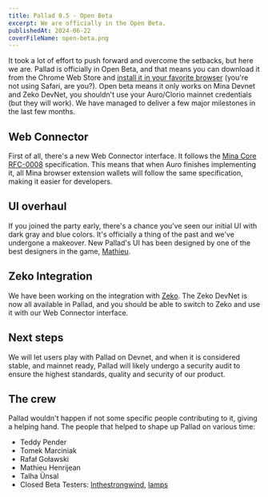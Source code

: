 ```yaml
---
title: Pallad 0.5 - Open Beta
excerpt: We are officially in the Open Beta.
publishedAt: 2024-06-22
coverFileName: open-beta.png
---
```


It took a lot of effort to push forward and overcome the setbacks, but here we are. Pallad is officially in Open Beta, and that means you can download it from the Chrome Web Store and [install it in your favorite browser](https://get.pallad.co/extension) (you're not using Safari, are you?). Open beta means it only works on Mina Devnet and Zeko DevNet, you shouldn't use your Auro/Clorio mainnet credentials (but they will work). We have managed to deliver a few major milestones in the last few months.

## Web Connector

First of all, there's a new Web Connector interface. It follows the [Mina Core RFC-0008](https://github.com/MinaFoundation/Core-Grants/blob/main/RFCs/rfc-0008-wallet-provider-api.md) specification. This means that when Auro finishes implementing it, all Mina browser extension wallets will follow the same specification, making it easier for developers.

## UI overhaul

If you joined the party early, there's a chance you've seen our initial UI with dark gray and blue colors. It's officially a thing of the past and we've undergone a makeover. New Pallad's UI has been designed by one of the best designers in the game, [Mathieu](https://www.mhj.digital/).

## Zeko Integration

We have been working on the integration with [Zeko](https://zeko.io/). The Zeko DevNet is now all available in Pallad, and you should be able to switch to Zeko and use it with our Web Connector interface.

## Next steps

We will let users play with Pallad on Devnet, and when it is considered stable, and mainnet ready, Pallad will likely undergo a security audit to ensure the highest standards, quality and security of our product.

## The crew

Pallad wouldn't happen if not some specific people contributing to it, giving a helping hand. The people that helped to shape up Pallad on various time:

- Teddy Pender
- Tomek Marciniak
- Rafał Goławski
- Mathieu Henrijean
- Talha Ünsal
- Closed Beta Testers: [Inthestrongwind](https://x.com/UselessJerryQ), [lamps](https://x.com/lamps945)
